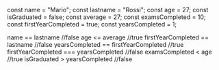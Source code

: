 const name = "Mario";
const lastname = "Rossi";
const age = 27;
const isGraduated = false;
const average = 27;
const examsCompleted = 10;
const firstYearCompleted = true;
const yearsCompleted = 1;

name == lastname   //false
age <= average    //true
firstYearCompleted == lastname  //false
yearsCompleted == firstYearCompleted  //true
firstYearCompleted === yearsCompleted   //false
examsCompleted < age   //true
isGraduated > yearsCompleted   //false